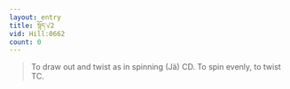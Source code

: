 ```yaml
---
layout: entry
title: སྙོད་√2
vid: Hill:0662
count: 0
---
```

> To draw out and twist as in spinning (Jä) CD\. To spin evenly, to twist TC\.


